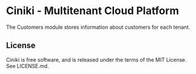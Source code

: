 Ciniki - Multitenant Cloud Platform
===========================================

The Customers module stores information about customers for each tenant. 

License
-------
Ciniki is free software, and is released under the terms of the MIT License. See LICENSE.md.
